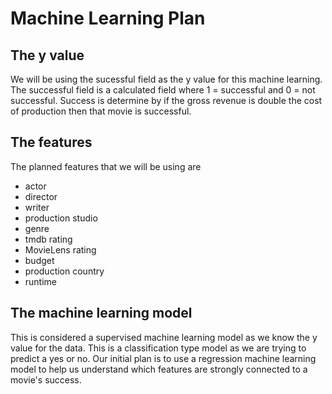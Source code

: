 # Machine Learning Plan

## The y value
We will be using the sucessful field as the y value for this machine learning. The successful field is a calculated field where 1 = successful and 0 = not successful. Success is determine by if the gross revenue is double the cost of production then that movie is successful. 

## The features
The planned features that we will be using are
- actor
- director
- writer
- production studio
- genre
- tmdb rating
- MovieLens rating
- budget
- production country
- runtime




## The machine learning model
This is considered a supervised machine learning model as we know the y value for the data. This is a classification type model as we are trying to predict a yes or no. Our initial plan is to use a regression machine learning model to help us understand which features are strongly connected to a movie's success. 

